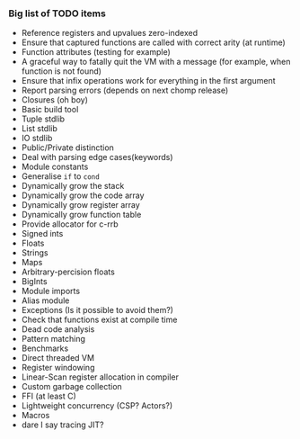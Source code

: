 ### Big list of TODO items

* Reference registers and upvalues zero-indexed
* Ensure that captured functions are called with correct arity (at runtime)
* Function attributes (testing for example)
* A graceful way to fatally quit the VM with a message (for example, when function is not found)
* Ensure that infix operations work for everything in the first argument
* Report parsing errors (depends on next chomp release)
* Closures (oh boy)
* Basic build tool
* Tuple stdlib
* List stdlib
* IO stdlib
* Public/Private distinction
* Deal with parsing edge cases(keywords)
* Module constants
* Generalise `if` to `cond`
* Dynamically grow the stack
* Dynamically grow the code array
* Dynamically grow register array
* Dynamically grow function table
* Provide allocator for c-rrb
* Signed ints
* Floats
* Strings
* Maps
* Arbitrary-percision floats
* BigInts
* Module imports
* Alias module
* Exceptions (Is it possible to avoid them?)
* Check that functions exist at compile time
* Dead code analysis
* Pattern matching
* Benchmarks
* Direct threaded VM
* Register windowing
* Linear-Scan register allocation in compiler
* Custom garbage collection
* FFI (at least C)
* Lightweight concurrency (CSP? Actors?)
* Macros
* dare I say tracing JIT?
